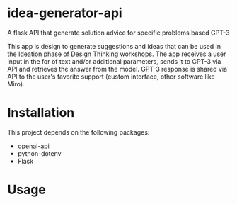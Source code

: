 # idea-generator-api
A flask API that generate solution advice for specific problems based GPT-3

This app is design to generate suggestions and ideas that can be used in the Ideation phase of Design Thinking workshops. 
The app receives a user input in the for of text and/or additional parameters, sends it to GPT-3 via API and retrieves the answer from the model. GPT-3 response is shared via API to the user's favorite support (custom interface, other software like Miro).


# Installation

This project depends on the following packages:

- openai-api
- python-dotenv
- Flask


# Usage

# 
